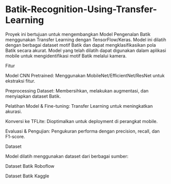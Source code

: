 # Batik-Recognition-Using-Transfer-Learning
Proyek ini bertujuan untuk mengembangkan Model Pengenalan Batik menggunakan Transfer Learning dengan TensorFlow/Keras. Model ini dilatih dengan berbagai dataset motif Batik dan dapat mengklasifikasikan pola Batik secara akurat. Model yang telah dilatih dapat digunakan dalam aplikasi mobile untuk mengidentifikasi motif Batik melalui kamera.

Fitur

Model CNN Pretrained: Menggunakan MobileNet/EfficientNet/ResNet untuk ekstraksi fitur.

Preprocessing Dataset: Membersihkan, melakukan augmentasi, dan menyiapkan dataset Batik.

Pelatihan Model & Fine-tuning: Transfer Learning untuk meningkatkan akurasi.

Konversi ke TFLite: Dioptimalkan untuk deployment di perangkat mobile.

Evaluasi & Pengujian: Pengukuran performa dengan precision, recall, dan F1-score.

Dataset

Model dilatih menggunakan dataset dari berbagai sumber:

Dataset Batik Roboflow

Dataset Batik Kaggle
